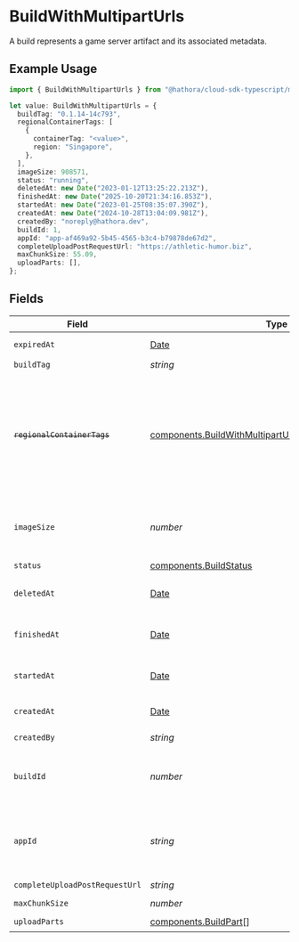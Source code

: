 # BuildWithMultipartUrls

A build represents a game server artifact and its associated metadata.

## Example Usage

```typescript
import { BuildWithMultipartUrls } from "@hathora/cloud-sdk-typescript/models/components";

let value: BuildWithMultipartUrls = {
  buildTag: "0.1.14-14c793",
  regionalContainerTags: [
    {
      containerTag: "<value>",
      region: "Singapore",
    },
  ],
  imageSize: 908571,
  status: "running",
  deletedAt: new Date("2023-01-12T13:25:22.213Z"),
  finishedAt: new Date("2025-10-20T21:34:16.853Z"),
  startedAt: new Date("2023-01-25T08:35:07.390Z"),
  createdAt: new Date("2024-10-28T13:04:09.981Z"),
  createdBy: "noreply@hathora.dev",
  buildId: 1,
  appId: "app-af469a92-5b45-4565-b3c4-b79878de67d2",
  completeUploadPostRequestUrl: "https://athletic-humor.biz",
  maxChunkSize: 55.09,
  uploadParts: [],
};
```

## Fields

| Field                                                                                                                              | Type                                                                                                                               | Required                                                                                                                           | Description                                                                                                                        | Example                                                                                                                            |
| ---------------------------------------------------------------------------------------------------------------------------------- | ---------------------------------------------------------------------------------------------------------------------------------- | ---------------------------------------------------------------------------------------------------------------------------------- | ---------------------------------------------------------------------------------------------------------------------------------- | ---------------------------------------------------------------------------------------------------------------------------------- |
| `expiredAt`                                                                                                                        | [Date](https://developer.mozilla.org/en-US/docs/Web/JavaScript/Reference/Global_Objects/Date)                                      | :heavy_minus_sign:                                                                                                                 | When the build expired                                                                                                             |                                                                                                                                    |
| `buildTag`                                                                                                                         | *string*                                                                                                                           | :heavy_minus_sign:                                                                                                                 | N/A                                                                                                                                | 0.1.14-14c793                                                                                                                      |
| ~~`regionalContainerTags`~~                                                                                                        | [components.BuildWithMultipartUrlsRegionalContainerTags](../../models/components/buildwithmultiparturlsregionalcontainertags.md)[] | :heavy_check_mark:                                                                                                                 | : warning: ** DEPRECATED **: This will be removed in a future release, please migrate away from it as soon as possible.            |                                                                                                                                    |
| `imageSize`                                                                                                                        | *number*                                                                                                                           | :heavy_check_mark:                                                                                                                 | The size (in bytes) of the Docker image built by Hathora.                                                                          |                                                                                                                                    |
| `status`                                                                                                                           | [components.BuildStatus](../../models/components/buildstatus.md)                                                                   | :heavy_check_mark:                                                                                                                 | N/A                                                                                                                                |                                                                                                                                    |
| `deletedAt`                                                                                                                        | [Date](https://developer.mozilla.org/en-US/docs/Web/JavaScript/Reference/Global_Objects/Date)                                      | :heavy_check_mark:                                                                                                                 | When the build was deleted.                                                                                                        |                                                                                                                                    |
| `finishedAt`                                                                                                                       | [Date](https://developer.mozilla.org/en-US/docs/Web/JavaScript/Reference/Global_Objects/Date)                                      | :heavy_check_mark:                                                                                                                 | When [`RunBuild()`](https://hathora.dev/api#tag/BuildV2/operation/RunBuild) finished executing.                                    |                                                                                                                                    |
| `startedAt`                                                                                                                        | [Date](https://developer.mozilla.org/en-US/docs/Web/JavaScript/Reference/Global_Objects/Date)                                      | :heavy_check_mark:                                                                                                                 | When [`RunBuild()`](https://hathora.dev/api#tag/BuildV2/operation/RunBuild) is called.                                             |                                                                                                                                    |
| `createdAt`                                                                                                                        | [Date](https://developer.mozilla.org/en-US/docs/Web/JavaScript/Reference/Global_Objects/Date)                                      | :heavy_check_mark:                                                                                                                 | When [`CreateBuild()`](https://hathora.dev/api#tag/BuildV2/operation/CreateBuild) is called.                                       |                                                                                                                                    |
| `createdBy`                                                                                                                        | *string*                                                                                                                           | :heavy_check_mark:                                                                                                                 | N/A                                                                                                                                | noreply@hathora.dev                                                                                                                |
| `buildId`                                                                                                                          | *number*                                                                                                                           | :heavy_check_mark:                                                                                                                 | System generated id for a build. Increments by 1.                                                                                  | 1                                                                                                                                  |
| `appId`                                                                                                                            | *string*                                                                                                                           | :heavy_check_mark:                                                                                                                 | System generated unique identifier for an application.                                                                             | app-af469a92-5b45-4565-b3c4-b79878de67d2                                                                                           |
| `completeUploadPostRequestUrl`                                                                                                     | *string*                                                                                                                           | :heavy_check_mark:                                                                                                                 | N/A                                                                                                                                |                                                                                                                                    |
| `maxChunkSize`                                                                                                                     | *number*                                                                                                                           | :heavy_check_mark:                                                                                                                 | N/A                                                                                                                                |                                                                                                                                    |
| `uploadParts`                                                                                                                      | [components.BuildPart](../../models/components/buildpart.md)[]                                                                     | :heavy_check_mark:                                                                                                                 | N/A                                                                                                                                |                                                                                                                                    |